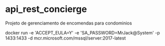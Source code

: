 # api_rest_concierge
Projeto de gerenciamento de encomendas para condominios  

docker run -e 'ACCEPT_EULA=Y' -e 'SA_PASSWORD=MrJack@System' -p 1433:1433 -d mcr.microsoft.com/mssql/server:2017-latest
